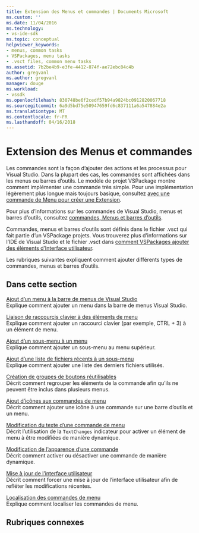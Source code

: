 ```yaml
---
title: Extension des Menus et commandes | Documents Microsoft
ms.custom: ''
ms.date: 11/04/2016
ms.technology:
- vs-ide-sdk
ms.topic: conceptual
helpviewer_keywords:
- menus, common tasks
- VSPackages, menu tasks
- .vsct files, common menu tasks
ms.assetid: 7b2be4b9-e3fe-4412-874f-ae72ebc84c4b
author: gregvanl
ms.author: gregvanl
manager: douge
ms.workload:
- vssdk
ms.openlocfilehash: 830748be6f2cedf57b94a9824bc0912820067718
ms.sourcegitcommit: 6a9d5bd75e50947659fd6c837111a6a547884e2a
ms.translationtype: MT
ms.contentlocale: fr-FR
ms.lasthandoff: 04/16/2018
---
```

# <a name="extending-menus-and-commands"></a>Extension des Menus et commandes
Les commandes sont la façon d’ajouter des actions et les processus pour Visual Studio. Dans la plupart des cas, les commandes sont affichées dans les menus ou barres d’outils. Le modèle de projet VSPackage montre comment implémenter une commande très simple. Pour une implémentation légèrement plus longue mais toujours basique, consultez [avec une commande de Menu pour créer une Extension](../extensibility/creating-an-extension-with-a-menu-command.md).  
  
 Pour plus d’informations sur les commandes de Visual Studio, menus et barres d’outils, consultez [commandes, Menus et barres d’outils](../extensibility/internals/commands-menus-and-toolbars.md).  
  
 Commandes, menus et barres d’outils sont définis dans le fichier .vsct qui fait partie d’un VSPackage projets. Vous trouverez plus d’informations sur l’IDE de Visual Studio et le fichier .vsct dans [comment VSPackages ajouter des éléments d’Interface utilisateur](../extensibility/internals/how-vspackages-add-user-interface-elements.md).  
  
 Les rubriques suivantes expliquent comment ajouter différents types de commandes, menus et barres d’outils.  
  
## <a name="in-this-section"></a>Dans cette section  
 [Ajout d’un menu à la barre de menus de Visual Studio](../extensibility/adding-a-menu-to-the-visual-studio-menu-bar.md)  
 Explique comment ajouter un menu dans la barre de menus Visual Studio.  
  
 [Liaison de raccourcis clavier à des éléments de menu](../extensibility/binding-keyboard-shortcuts-to-menu-items.md)  
 Explique comment ajouter un raccourci clavier (par exemple, CTRL + 3) à un élément de menu.  
  
 [Ajout d’un sous-menu à un menu](../extensibility/adding-a-submenu-to-a-menu.md)  
 Explique comment ajouter un sous-menu au menu supérieur.  
  
 [Ajout d’une liste de fichiers récents à un sous-menu](../extensibility/adding-a-most-recently-used-list-to-a-submenu.md)  
 Explique comment ajouter une liste des derniers fichiers utilisés.  
  
 [Création de groupes de boutons réutilisables](../extensibility/creating-reusable-groups-of-buttons.md)  
 Décrit comment regrouper les éléments de la commande afin qu’ils ne peuvent être inclus dans plusieurs menus.  
  
 [Ajout d’icônes aux commandes de menu](../extensibility/adding-icons-to-menu-commands.md)  
 Décrit comment ajouter une icône à une commande sur une barre d’outils et un menu.  
  
 [Modification du texte d’une commande de menu](../extensibility/changing-the-text-of-a-menu-command.md)  
 Décrit l’utilisation de la `TextChanges` indicateur pour activer un élément de menu à être modifiées de manière dynamique.  
  
 [Modification de l’apparence d’une commande](../extensibility/changing-the-appearance-of-a-command.md)  
 Décrit comment activer ou désactiver une commande de manière dynamique.  
  
 [Mise à jour de l’interface utilisateur](../extensibility/updating-the-user-interface.md)  
 Décrit comment forcer une mise à jour de l’interface utilisateur afin de refléter les modifications récentes.  
  
 [Localisation des commandes de menu](../extensibility/localizing-menu-commands.md)  
 Explique comment localiser les commandes de menu.  
  
## <a name="related-sections"></a>Rubriques connexes